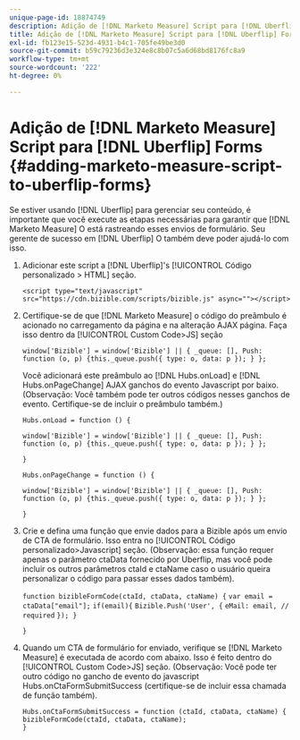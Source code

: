 ```yaml
---
unique-page-id: 18874749
description: Adição de [!DNL Marketo Measure] Script para [!DNL Uberflip] Forms - [!DNL Marketo Measure] - Documentação do produto
title: Adição de [!DNL Marketo Measure] Script para [!DNL Uberflip] Forms
exl-id: fb123e15-523d-4931-b4c1-705fe49be3d0
source-git-commit: b59c79236d3e324e8c8b07c5a6d68bd8176fc8a9
workflow-type: tm+mt
source-wordcount: '222'
ht-degree: 0%

---
```


# Adição de [!DNL Marketo Measure] Script para [!DNL Uberflip] Forms {#adding-marketo-measure-script-to-uberflip-forms}

Se estiver usando [!DNL Uberflip] para gerenciar seu conteúdo, é importante que você execute as etapas necessárias para garantir que [!DNL Marketo Measure] O está rastreando esses envios de formulário. Seu gerente de sucesso em [!DNL Uberflip] O também deve poder ajudá-lo com isso.

1. Adicionar este script a [!DNL Uberflip]&#39;s [!UICONTROL Código personalizado > HTML] seção.

   `<script type="text/javascript" src="https://cdn.bizible.com/scripts/bizible.js" async=""></script>`

1. Certifique-se de que [!DNL Marketo Measure] o código do preâmbulo é acionado no carregamento da página e na alteração AJAX página. Faça isso dentro da [!UICONTROL Custom Code>JS] seção

   `window['Bizible'] = window['Bizible'] || { _queue: [], Push: function (o, p) {this._queue.push({ type: o, data: p }); } };`

   Você adicionará este preâmbulo ao [!DNL Hubs.onLoad] e [!DNL Hubs.onPageChange] AJAX ganchos do evento Javascript por baixo. (Observação: Você também pode ter outros códigos nesses ganchos de evento. Certifique-se de incluir o preâmbulo também.)

   `Hubs.onLoad = function () {`

   `window['Bizible'] = window['Bizible'] || { _queue: [], Push: function (o, p) {this._queue.push({ type: o, data: p }); } };`

   `}`

   `Hubs.onPageChange = function () {`

   `window['Bizible'] = window['Bizible'] || { _queue: [], Push: function (o, p) {this._queue.push({ type: o, data: p }); } };`

   `}`

1. Crie e defina uma função que envie dados para a Bizible após um envio de CTA de formulário. Isso entra no [!UICONTROL Código personalizado>Javascript] seção. (Observação: essa função requer apenas o parâmetro ctaData fornecido por Uberflip, mas você pode incluir os outros parâmetros ctaId e ctaName caso o usuário queira personalizar o código para passar esses dados também).

   `function bizibleFormCode(ctaId, ctaData, ctaName) {`
   `var email = ctaData["email"];`
   `if(email){`
   `Bizible.Push('User', {`
   `eMail: email, // required`
   `}); }`

   `}`

1. Quando um CTA de formulário for enviado, verifique se [!DNL Marketo Measure] é executada de acordo com abaixo. Isso é feito dentro do [!UICONTROL Custom Code>JS] seção. (Observação: Você pode ter outro código no gancho de evento do javascript Hubs.onCtaFormSubmitSuccess (certifique-se de incluir essa chamada de função também).

   `Hubs.onCtaFormSubmitSuccess = function (ctaId, ctaData, ctaName) {`
   `bizibleFormCode(ctaId, ctaData, ctaName);`\
   `}`
